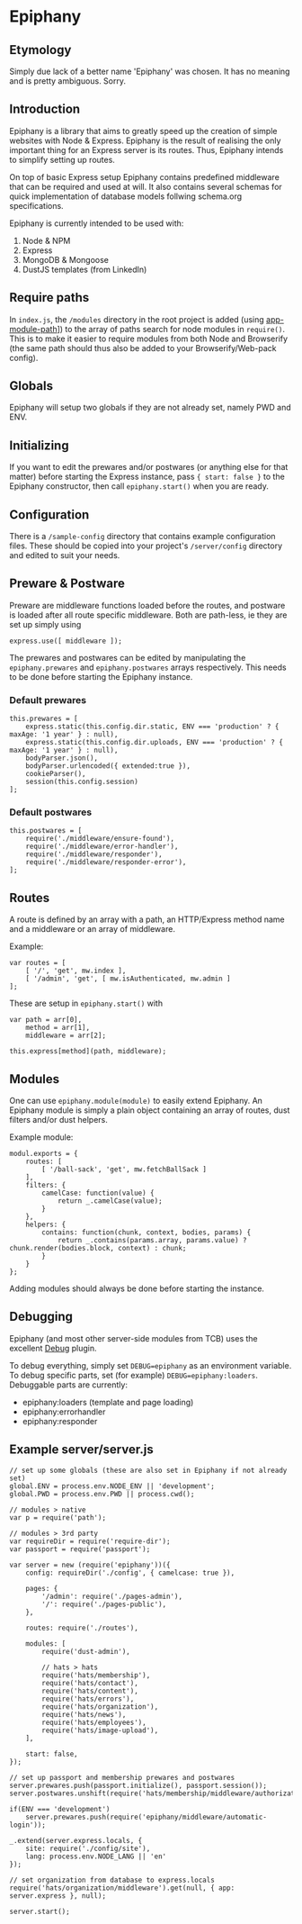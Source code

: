 # Epiphany

## Etymology

Simply due lack of a better name 'Epiphany' was chosen. It has no meaning and is
pretty ambiguous. Sorry.

## Introduction

Epiphany is a library that aims to greatly speed up the creation
of simple websites with Node & Express. Epiphany is
the result of realising the only important thing for an Express
server is its routes. Thus, Epiphany intends to simplify setting up routes.

On top of basic Express setup Epiphany contains predefined middleware that can be
required and used at will. It also contains several schemas for quick
implementation of database models follwing schema.org specifications.

Epiphany is currently intended to be used with:

1. Node & NPM
2. Express
3. MongoDB & Mongoose
4. DustJS templates (from LinkedIn)

## Require paths

In `index.js`, the `/modules` directory in the root project is added (using
[app-module-path](https://www.npmjs.com/package/app-module-path)]) to the array
of paths search for node modules in `require()`. This is to make it easier
to require modules from both Node and Browserify (the same path should thus also
be added to your Browserify/Web-pack config).

## Globals

Epiphany will setup two globals if they are not already set, namely PWD and ENV.

## Initializing

If you want to edit the prewares and/or postwares (or anything else for that
matter) before starting the Express instance, pass `{ start: false }` to the
Epiphany constructor, then call `epiphany.start()` when you are ready.

## Configuration

There is a `/sample-config` directory that contains example configuration files.
These should be copied into your project's `/server/config` directory and edited
to suit your needs.

## Preware & Postware

Preware are middleware functions loaded before the routes, and postware is
loaded after all route specific middleware. Both are path-less, ie they are 
set up simply using

```
express.use([ middleware ]);
```

The prewares and postwares can be edited by manipulating the `epiphany.prewares` and `epiphany.postwares`
arrays respectively. This needs to be done before starting the Epiphany instance.

### Default prewares

```
this.prewares = [
	express.static(this.config.dir.static, ENV === 'production' ? { maxAge: '1 year' } : null),
	express.static(this.config.dir.uploads, ENV === 'production' ? { maxAge: '1 year' } : null),
	bodyParser.json(),
	bodyParser.urlencoded({ extended:true }),
	cookieParser(),
	session(this.config.session)
];
```

### Default postwares

```
this.postwares = [
	require('./middleware/ensure-found'),
	require('./middleware/error-handler'),
	require('./middleware/responder'),
	require('./middleware/responder-error'),
];
```

## Routes

A route is defined by an array with a path, an HTTP/Express method name and a middleware or 
an array of middleware.

Example:

```
var routes = [
	[ '/', 'get', mw.index ],
	[ '/admin', 'get', [ mw.isAuthenticated, mw.admin ]
];
```

These are setup in `epiphany.start()` with

```
var path = arr[0],
	method = arr[1],
	middleware = arr[2];

this.express[method](path, middleware);
```

## Modules

One can use `epiphany.module(module)` to easily extend Epiphany. An Epiphany
module is simply a plain object containing an array of routes, dust filters and/or
dust helpers.

Example module:

```
modul.exports = {
	routes: [
		[ '/ball-sack', 'get', mw.fetchBallSack ]
	],
	filters: {
		camelCase: function(value) {
			return _.camelCase(value);
		}
	},
	helpers: {
		contains: function(chunk, context, bodies, params) {
			return _.contains(params.array, params.value) ? chunk.render(bodies.block, context) : chunk;
		}
	}
};
```

Adding modules should always be done before starting the instance.

## Debugging

Epiphany (and most other server-side modules from TCB) uses the excellent
[Debug](https://github.com/visionmedia/debug) plugin.

To debug everything, simply set `DEBUG=epiphany` as an environment variable. To debug
specific parts, set (for example) `DEBUG=epiphany:loaders`. Debuggable parts are currently:

- epiphany:loaders (template and page loading)
- epiphany:errorhandler
- epiphany:responder

## Example server/server.js

```
// set up some globals (these are also set in Epiphany if not already set)
global.ENV = process.env.NODE_ENV || 'development';
global.PWD = process.env.PWD || process.cwd();

// modules > native
var p = require('path');

// modules > 3rd party
var requireDir = require('require-dir');
var passport = require('passport');

var server = new (require('epiphany'))({
	config: requireDir('./config', { camelcase: true }),

	pages: {
		'/admin': require('./pages-admin'),
		'/': require('./pages-public'),
	},

	routes: require('./routes'),

	modules: [
		require('dust-admin'),

		// hats > hats
		require('hats/membership'),
		require('hats/contact'),
		require('hats/content'),
		require('hats/errors'),
		require('hats/organization'),
		require('hats/news'),
		require('hats/employees'),
		require('hats/image-upload'),
	],

	start: false,
});

// set up passport and membership prewares and postwares
server.prewares.push(passport.initialize(), passport.session());
server.postwares.unshift(require('hats/membership/middleware/authorization').redirectUnauthorized('/login'));

if(ENV === 'development')
	server.prewares.push(require('epiphany/middleware/automatic-login'));

_.extend(server.express.locals, {
	site: require('./config/site'),
	lang: process.env.NODE_LANG || 'en'
});

// set organization from database to express.locals
require('hats/organization/middleware').get(null, { app: server.express }, null);

server.start();
```
